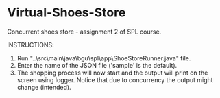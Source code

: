 # Virtual-Shoes-Store
Concurrent shoes store - assignment 2 of SPL course.

INSTRUCTIONS:

1. Run "..\src\main\java\bgu\spl\app\ShoeStoreRunner.java" file.
2. Enter the name of the JSON file ('sample' is the default).
3. The shopping process will now start and the output will print on the screen using logger. Notice that due to concurrency the output might change (intended).

